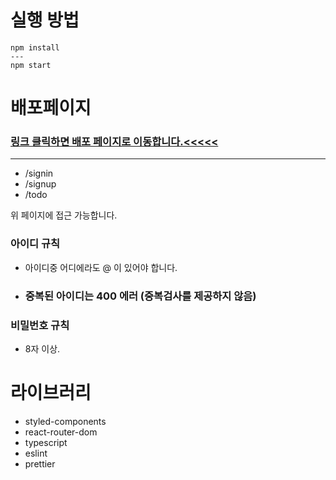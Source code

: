 # 실행 방법

```npm
npm install
---
npm start
```

# 배포페이지

### <a href="https://webdevfront.com/" target="_blank">링크 클릭하면 배포 페이지로 이동합니다.<<<<<</a>

<hr/>

- /signin
- /signup
- /todo

위 페이지에 접근 가능합니다.

### 아이디 규칙

- 아이디중 어디에라도 @ 이 있어야 합니다.
- ### 중복된 아이디는 400 에러 (중복검사를 제공하지 않음)

### 비밀번호 규칙

- 8자 이상.

# 라이브러리

- styled-components
- react-router-dom
- typescript
- eslint
- prettier
